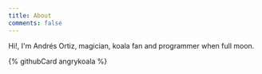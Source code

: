 ```yaml
---
title: About
comments: false
---
```


Hi!, I'm Andrés Ortiz, magician, koala fan and programmer when full moon.

{% githubCard angrykoala %}
